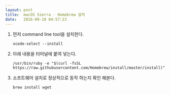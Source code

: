 ```yaml
---
layout: post
title:  macOS Sierra - Homebrew 설치
date:   2016-09-18 04:57:23
---
```


1. 먼저 command line tool을 설치한다.

	`xcode-select --install`


2. 아래 내용을 터미널에 붙여 넣는다.

	`/usr/bin/ruby -e "$(curl -fsSL https://raw.githubusercontent.com/Homebrew/install/master/install)"`


3. 소프트웨어 설치로 정상적으로 동작 하는지 확인 해본다.

	`brew install wget`